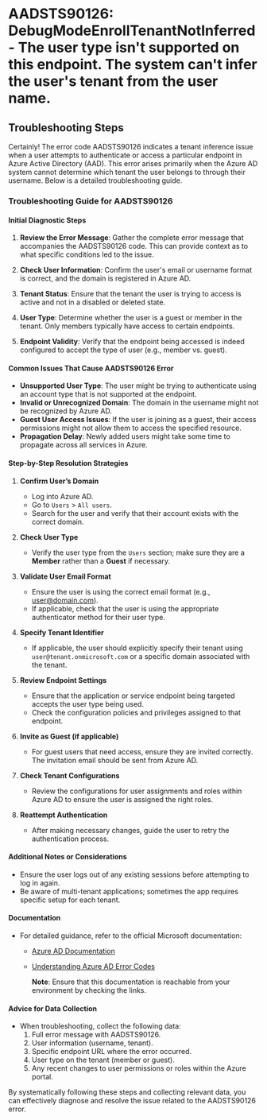 # AADSTS90126: DebugModeEnrollTenantNotInferred - The user type isn't supported on this endpoint. The system can't infer the user's tenant from the user name.


## Troubleshooting Steps
Certainly! The error code AADSTS90126 indicates a tenant inference issue when a user attempts to authenticate or access a particular endpoint in Azure Active Directory (AAD). This error arises primarily when the Azure AD system cannot determine which tenant the user belongs to through their username. Below is a detailed troubleshooting guide.

### Troubleshooting Guide for AADSTS90126

#### Initial Diagnostic Steps
1. **Review the Error Message**: Gather the complete error message that accompanies the AADSTS90126 code. This can provide context as to what specific conditions led to the issue.

2. **Check User Information**: Confirm the user's email or username format is correct, and the domain is registered in Azure AD.

3. **Tenant Status**: Ensure that the tenant the user is trying to access is active and not in a disabled or deleted state.

4. **User Type**: Determine whether the user is a guest or member in the tenant. Only members typically have access to certain endpoints.

5. **Endpoint Validity**: Verify that the endpoint being accessed is indeed configured to accept the type of user (e.g., member vs. guest).

#### Common Issues That Cause AADSTS90126 Error
- **Unsupported User Type**: The user might be trying to authenticate using an account type that is not supported at the endpoint.
- **Invalid or Unrecognized Domain**: The domain in the username might not be recognized by Azure AD.
- **Guest User Access Issues**: If the user is joining as a guest, their access permissions might not allow them to access the specified resource.
- **Propagation Delay**: Newly added users might take some time to propagate across all services in Azure.

#### Step-by-Step Resolution Strategies
1. **Confirm User’s Domain**
   - Log into Azure AD.
   - Go to `Users` > `All users`.
   - Search for the user and verify that their account exists with the correct domain.

2. **Check User Type**
   - Verify the user type from the `Users` section; make sure they are a **Member** rather than a **Guest** if necessary.

3. **Validate User Email Format**
   - Ensure the user is using the correct email format (e.g., user@domain.com).
   - If applicable, check that the user is using the appropriate authenticator method for their user type.

4. **Specify Tenant Identifier**
   - If applicable, the user should explicitly specify their tenant using `user@tenant.onmicrosoft.com` or a specific domain associated with the tenant.

5. **Review Endpoint Settings**
   - Ensure that the application or service endpoint being targeted accepts the user type being used.
   - Check the configuration policies and privileges assigned to that endpoint.

6. **Invite as Guest (if applicable)**
   - For guest users that need access, ensure they are invited correctly. The invitation email should be sent from Azure AD.

7. **Check Tenant Configurations**
   - Review the configurations for user assignments and roles within Azure AD to ensure the user is assigned the right roles.

8. **Reattempt Authentication**
   - After making necessary changes, guide the user to retry the authentication process.

#### Additional Notes or Considerations
- Ensure the user logs out of any existing sessions before attempting to log in again.
- Be aware of multi-tenant applications; sometimes the app requires specific setup for each tenant.

#### Documentation
- For detailed guidance, refer to the official Microsoft documentation:
  - [Azure AD Documentation](https://docs.microsoft.com/en-us/azure/active-directory/)
  - [Understanding Azure AD Error Codes](https://docs.microsoft.com/en-us/azure/active-directory/develop/reference-aad-errors)
  
    **Note**: Ensure that this documentation is reachable from your environment by checking the links.

#### Advice for Data Collection
- When troubleshooting, collect the following data:
  1. Full error message with AADSTS90126.
  2. User information (username, tenant).
  3. Specific endpoint URL where the error occurred.
  4. User type on the tenant (member or guest).
  5. Any recent changes to user permissions or roles within the Azure portal.

By systematically following these steps and collecting relevant data, you can effectively diagnose and resolve the issue related to the AADSTS90126 error.